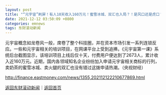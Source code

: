 ```yaml
---
layout: post
title: "“元宇宙”刷屏！有人10天收入160万元！蜜雪冰城、双汇也入局？！是风口还是虎口？"
date: 2021-12-12 03:50:09 +0800
categories: emnews
tags: 东财滚动新闻
---
```


元宇宙概念如龙卷风一般，席卷了整个科技圈，并在资本市场引发一系列连锁反应。一些和元宇宙相关的培训项目，在网课平台上受到追捧。《元宇宙第一课》系统后台截图显示，该培训项目上线后仅十天，付费用户便达到了2673人，累计收入近160万元。近期，国内各领域知名企业纷纷加入申请元宇宙相关商标的行列，卖奶茶的蜜雪冰城、卖火腿的双汇也没有错过这拨申请热潮。（央视财经）

<http://finance.eastmoney.com/news/1355,202112122210677869.html>

[返回东财滚动新闻](//finews.withounder.com/emnews/)｜[返回首页](//finews.withounder.com/)